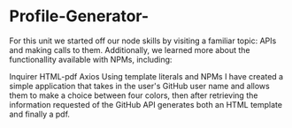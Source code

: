 # Profile-Generator-


For this unit we started off our node skills by visiting a familiar topic: APIs and making calls to them. Additionally, we learned more about the functionallity available with NPMs, including:

Inquirer HTML-pdf Axios Using template literals and NPMs I have created a simple application that takes in the user's GitHub user name and allows them to make a choice between four colors, then after retrieving the information requested of the GitHub API generates both an HTML template and finally a pdf.

